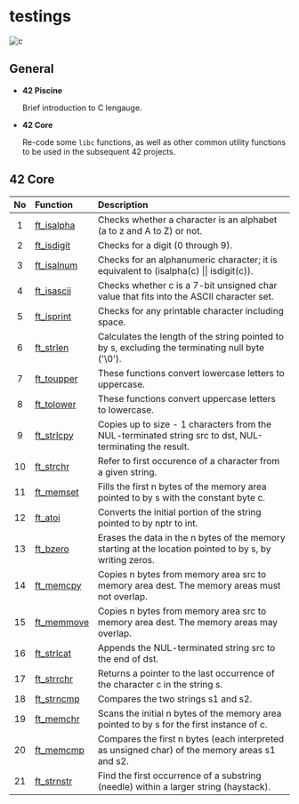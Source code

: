 # testings

![c](https://raw.githubusercontent.com/emmatz/testings_42/refs/heads/main/cc.webp)

## General

- **42 Piscine**
  
   Brief introduction to C lengauge.

- **42 Core**
  
  Re-code some `libc` functions, as well as other common utility functions to be used in the subsequent 42 projects.

## 42 Core

| No  | **Function**                                                                     | **Description**                                                                                          |
| :-: |:---------------------------------------------------------------------------------|:---------------------------------------------------------------------------------------------------------|
| 1   | [ft_isalpha](https://github.com/emmatz/testings_42/blob/main/libft/ft_isalpha.c) | Checks whether a character is an alphabet (a to z and A to Z) or not.                                    |
| 2   | [ft_isdigit](https://github.com/emmatz/testings_42/blob/main/libft/ft_isdigit.c) | Checks for a digit (0 through 9).                                                                        |
| 3   | [ft_isalnum](https://github.com/emmatz/testings_42/blob/main/libft/ft_isalnum.c) | Checks for an alphanumeric character; it is equivalent to (isalpha(c) \|\| isdigit(c)).                  |
| 4   | [ft_isascii](https://github.com/emmatz/testings_42/blob/main/libft/ft_isascii.c) | Checks whether c is a 7-bit unsigned char value that fits into the ASCII character set.                  |
| 5   | [ft_isprint](https://github.com/emmatz/testings_42/blob/main/libft/ft_isprint.c) | Checks for any printable character including space.                                                      |
| 6   | [ft_strlen](https://github.com/emmatz/testings_42/blob/main/libft/ft_strlen.c)   | Calculates the length of the string pointed to by s, excluding the terminating null byte ('\0').         |
| 7   | [ft_toupper](https://github.com/emmatz/testings_42/blob/main/libft/ft_toupper.c) | These functions convert lowercase letters to uppercase.                                                  |
| 8   | [ft_tolower](https://github.com/emmatz/testings_42/blob/main/libft/ft_tolower.c) | These functions convert uppercase letters to lowercase.                                                  |
| 9   | [ft_strlcpy](https://github.com/emmatz/testings_42/blob/main/libft/ft_strlcpy.c) | Copies up to size - 1 characters from the NUL-terminated string src to dst, NUL-terminating the result.  |
| 10  | [ft_strchr](https://github.com/emmatz/testings_42/blob/main/libft/ft_strchr.c)   | Refer to first occurence of a character from a given string.                                             |
| 11  | [ft_memset](https://github.com/emmatz/testings_42/blob/main/libft/ft_memset.c)   | Fills the first n bytes of the memory area pointed to by s with the constant byte c.                     |
| 12  | [ft_atoi](https://github.com/emmatz/testings_42/blob/main/libft/ft_atoi.c)       | Converts the initial portion of the string pointed to by nptr to int.                                    |
| 13  | [ft_bzero](https://github.com/emmatz/testings_42/blob/main/libft/ft_bzero.c)     | Erases the data in the n bytes of the memory starting at the location pointed to by s, by writing zeros. |
| 14  | [ft_memcpy](https://github.com/emmatz/testings_42/blob/main/libft/ft_memcpy.c)   | Copies n bytes from memory area src to memory area dest.  The memory areas must not overlap.             |
| 15  | [ft_memmove](https://github.com/emmatz/testings_42/blob/main/libft/ft_memmove.c) | Copies n bytes from memory area src to memory area dest.  The memory areas may overlap.                  |
| 16  | [ft_strlcat](https://github.com/emmatz/testings_42/blob/main/libft/ft_strlcat.c) | Appends the NUL-terminated string src to the end of dst.                                                 |
| 17  | [ft_strrchr](https://github.com/emmatz/testings_42/blob/main/libft/ft_strrchr.c) | Returns a pointer to the last occurrence of the character c in the string s.                             |
| 18  | [ft_strncmp](https://github.com/emmatz/testings_42/blob/main/libft/ft_strncmp.c) | Compares the two strings s1 and s2.                                                                      |
| 19  | [ft_memchr](https://github.com/emmatz/testings_42/blob/main/libft/ft_memchr.c)   | Scans the initial n bytes of the memory area pointed to by s for the first instance of c.                |
| 20  | [ft_memcmp](https://github.com/emmatz/testings_42/blob/main/libft/ft_memcmp.c)   | Compares the first n bytes (each interpreted as unsigned char) of the memory areas s1 and s2.            |
| 21  | [ft_strnstr](https://github.com/emmatz/testings_42/blob/main/libft/ft_strnstr.c) | Find the first occurrence of a substring (needle) within a larger string (haystack).                     |


